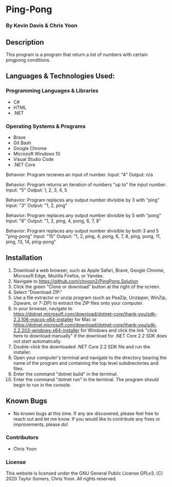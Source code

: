 # Ping-Pong

  ### By Kevin Davis & Chris Yoon

## Description

  This program is a program that return a list of numbers with certain pingpong conditions.
## Languages & Technologies Used:

  ### Programming Languages & Libraries
  * C#
  * HTML
  * .NET

  ### Operating Systems & Programs
  * Brave
  * Git Bash
  * Google Chrome
  * Microsoft Windows 10
  * Visual Studio Code
  * .NET Core


Behavior: Program recieves an input of number.
Input: "4"
Output: n/a

Behavior: Program returns an iteration of numbers "up to" the input number.
Input: "5"
Output: 1, 2, 3, 4, 5

Behavior: Program replaces any output number divisible by 3 with "ping"
Input: "3"
Output: "1, 2, ping"

Behavior: Program replaces any output number divisible by 5 with "pong"
Input: "8"
Output: "1, 2, ping, 4, pong, 6, 7, 8"

Behavior: Program replaces any output number divisible by both 3 and 5 "ping-pong"
Input: "15"
Output: "1, 2, ping, 4, pong, 6, 7, 8, ping, pong, 11, ping, 13, 14, ping-pong"

## Installation

  1.  Download a web browser, such as Apple Safari, Brave, Google Chrome, Microsoft Edge, Mozilla Firefox, or Yandex.
  2.  Navigate to https://github.com/chyoon2/PingPong.Solution
  3.  Click the green "Clone or download" button at the right of the screen.
  4.  Select "Download ZIP."
  5.  Use a file extractor or unzip program (such as PeaZip, Unzipper, WinZip, Zipware, or 7-ZIP) to extract the ZIP files onto your computer.
  6.  In your browser, navigate to https://dotnet.microsoft.com/download/dotnet-core/thank-you/sdk-2.2.106-macos-x64-installer for Mac or https://dotnet.microsoft.com/download/dotnet-core/thank-you/sdk-2.2.203-windows-x64-installer for Windows and click the link "click here to download manually" if the download for .NET Core 2.2 SDK does not start automatically.
  7.  Double-click the downloaded .NET Core 2.2 SDK file and run the installer.
  8.  Open your computer's terminal and navigate to the directory bearing the name of the program and containing the top level subdirectories and files.
  9.  Enter the command "dotnet build" in the terminal.
  10. Enter the command "dotnet run" in the terminal. The program should begin to run in the console.


## Known Bugs

  * No known bugs at this time. If any are discovered, please feel free to reach out and let me know. If you would like to contribute any fixes or improvements, please do!

### Contributors

  * Chris Yoon

### License

This website is licensed under the GNU General Public License GPLv3. (C) 2020 Taylor Somers, Chris Yoon. All rights reserved.
